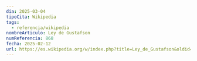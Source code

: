 ```yaml
---
dia: 2025-03-04
tipoCita: Wikipedia
tags:
  - referencia/wikipedia
nombreArticulo: Ley de Gustafson
numReferencia: 868
fecha: 2025-02-12
url: https://es.wikipedia.org/w/index.php?title=Ley_de_Gustafson&oldid=165365361
---
```

